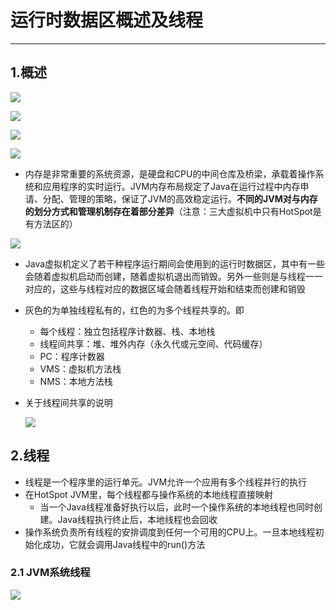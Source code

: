 # 运行时数据区概述及线程

---

## 1.概述

![](/images/26.png)

![](/images/27.png)

![](/images/28.png)

![](/images/29.png)

- 内存是非常重要的系统资源，是硬盘和CPU的中间仓库及桥梁，承载着操作系统和应用程序的实时运行。JVM内存布局规定了Java在运行过程中内存申请、分配、管理的策略，保证了JVM的高效稳定运行。**不同的JVM对与内存的划分方式和管理机制存在着部分差异**（注意：三大虚拟机中只有HotSpot是有方法区的）

![](/images/30.png)

- Java虚拟机定义了若干种程序运行期间会使用到的运行时数据区，其中有一些会随着虚拟机启动而创建，随着虚拟机退出而销毁。另外一些则是与线程一一对应的，这些与线程对应的数据区域会随着线程开始和结束而创建和销毁
- 灰色的为单独线程私有的，红色的为多个线程共享的。即
  - 每个线程：独立包括程序计数器、栈、本地栈
  - 线程间共享：堆、堆外内存（永久代或元空间、代码缓存）
  - PC：程序计数器
  - VMS：虚拟机方法栈
  - NMS：本地方法栈

- 关于线程间共享的说明

  ![](/images/31.png)

## 2.线程

- 线程是一个程序里的运行单元。JVM允许一个应用有多个线程并行的执行
- 在HotSpot JVM里，每个线程都与操作系统的本地线程直接映射
  - 当一个Java线程准备好执行以后，此时一个操作系统的本地线程也同时创建。Java线程执行终止后，本地线程也会回收
- 操作系统负责所有线程的安排调度到任何一个可用的CPU上。一旦本地线程初始化成功，它就会调用Java线程中的run()方法

### 2.1 JVM系统线程

![](/images/32.png)

